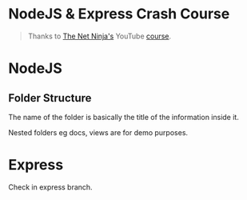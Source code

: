 # NodeJS & Express Crash Course

> Thanks to [The Net Ninja's](https://www.youtube.com/channel/UCW5YeuERMmlnqo4oq8vwUpg) YouTube [course](https://youtu.be/zb3Qk8SG5Ms?list=PL4cUxeGkcC9jsz4LDYc6kv3ymONOKxwBU).

# NodeJS

## Folder Structure

The name of the folder is basically the title of the information inside it.

Nested folders eg docs, views are for demo purposes.

# Express

Check in express branch.
